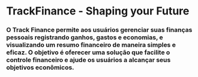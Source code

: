 # TrackFinance - Shaping your Future
### O Track Finance permite aos usuários gerenciar suas finanças pessoais registrando ganhos, gastos e economias, e visualizando um resumo financeiro de maneira simples e eficaz. O objetivo é oferecer uma solução que facilite o controle financeiro e ajude os usuários a alcançar seus objetivos econômicos.
